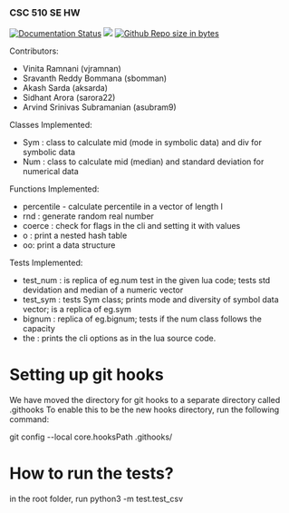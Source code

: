 ### CSC 510 SE HW 


[![Documentation Status](https://readthedocs.org/projects/ansicolortags/badge/?version=latest)](https://github.com/sidhantarora/SE-HW/blob/main/README.md)
<a href =https://github.com/sidhantarora/SE-HW/blob/main/LICENSE.md><img src=https://img.shields.io/github/license/sidhantarora/SE-HW></a>
[![Github Repo size in bytes](https://img.shields.io/github/languages/code-size/sidhantarora/SE-HW)](https://github.com/sidhantarora/SE-HW)


Contributors:
- Vinita Ramnani (vjramnan)
- Sravanth Reddy Bommana (sbomman)
- Akash Sarda (aksarda)
- Sidhant Arora (sarora22)
- Arvind Srinivas Subramanian (asubram9)

Classes Implemented:
- Sym : class to calculate mid (mode in symbolic data) and div for symbolic data
- Num : class to calculate mid (median) and standard deviation for numerical data

Functions Implemented:
-  percentile - calculate percentile in a vector of length l
- rnd : generate random real number
- coerce : check for flags in the cli and setting it with values
- o : print a nested hash table
- oo: print a data structure


Tests Implemented:
- test_num : is replica of eg.num test in the given lua code; tests std devidation and median of a numeric vector
- test_sym : tests Sym class; prints mode and diversity of symbol data vector; is a replica of eg.sym
- bignum : replica of eg.bignum; tests if the num class follows the capacity 
-  the : prints the cli options as in the lua source code.

# Setting up git hooks
We have moved the directory for git hooks to a separate directory called .githooks
To enable this to be the new hooks directory, run the following command:

git config --local core.hooksPath .githooks/


# How to run the tests?
in the root folder, run python3 -m test.test_csv

